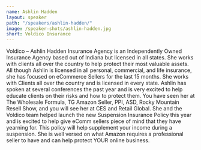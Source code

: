 ```yaml
---
name: Ashlin Hadden
layout: speaker
path: "/speakers/ashlin-hadden/"
image: /speaker-shots/ashlin-hadden.jpg
short: Voldico Insurance
---
```


Voldico – Ashlin Hadden Insurance Agency is an Independently Owned Insurance Agency based out of Indiana but licensed in all states. She works with clients all over the country to help protect their most valuable assets. All though Ashlin is licensed in all personal, commercial, and life insurance, she has focused on eCommerce Sellers for the last 15 months. She works with Clients all over the country and is licensed in every state. Ashlin has spoken at several conferences the past year and is very excited to help educate clients on their risks and how to protect them. You have seen her at The Wholesale Formula, TG Amazon Seller, PPI, ASD, Rocky Mountain Resell Show, and you will see her at CES and Retail Global. She and the Voldico team helped launch the new Suspension Insurance Policy this year and is excited to help give eComm sellers piece of mind that they have yearning for. This policy will help supplement your income during a suspension. She is well versed on what Amazon requires a professional seller to have and can help protect YOUR online business.
